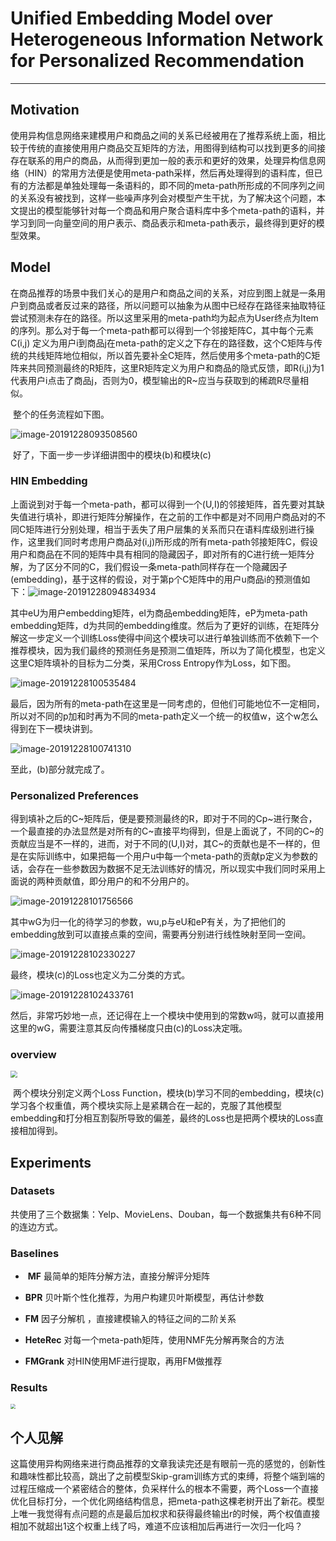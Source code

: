 # Unified Embedding Model over Heterogeneous Information Network for Personalized Recommendation

------

## Motivation

​	使用异构信息网络来建模用户和商品之间的关系已经被用在了推荐系统上面，相比较于传统的直接使用用户商品交互矩阵的方法，用图得到结构可以找到更多的间接存在联系的用户的商品，从而得到更加一般的表示和更好的效果，处理异构信息网络（HIN）的常用方法便是使用meta-path采样，然后再处理得到的语料库，但已有的方法都是单独处理每一条语料的，即不同的meta-path所形成的不同序列之间的关系没有被找到，这样一些噪声序列会对模型产生干扰，为了解决这个问题，本文提出的模型能够针对每一个商品和用户聚合语料库中多个meta-path的语料，并学习到同一向量空间的用户表示、商品表示和meta-path表示，最终得到更好的模型效果。

## Model

​	在商品推荐的场景中我们关心的是用户和商品之间的关系，对应到图上就是一条用户到商品或者反过来的路径，所以问题可以抽象为从图中已经存在路径来抽取特征尝试预测未存在的路径。所以这里采用的meta-path均为起点为User终点为Item的序列。那么对于每一个meta-path都可以得到一个邻接矩阵C，其中每个元素C(i,j) 定义为用户i到商品j在meta-path的定义之下存在的路径数，这个C矩阵与传统的共线矩阵地位相似，所以首先要补全C矩阵，然后使用多个meta-path的C矩阵来共同预测最终的R矩阵，这里R矩阵定义为用户和商品的隐式反馈，即R(i,j)为1代表用户i点击了商品j，否则为0，模型输出的R~应当与获取到的稀疏R尽量相似。

​	整个的任务流程如下图。

![image-20191228093508560](https://github.com/linzihan-backforward/PaperNotes/blob/master/IJCAI/%5BIJCAI2019%5D%20Unified%20Embedding%20Model%20over%20Heterogeneous%20Information%20Network%20for%20Personalized%20Recommendation/image-20191228093508560.png?raw=true)

​	好了，下面一步一步详细讲图中的模块(b)和模块(c)

### HIN Embedding

​	上面说到对于每一个meta-path，都可以得到一个(U,I)的邻接矩阵，首先要对其缺失值进行填补，即进行矩阵分解操作，在之前的工作中都是对不同用户商品对的不同C矩阵进行分别处理，相当于丢失了用户层集的关系而只在语料库级别进行操作，这里我们同时考虑用户商品对(i,j)所形成的所有meta-path邻接矩阵C，假设用户和商品在不同的矩阵中具有相同的隐藏因子，即对所有的C进行统一矩阵分解，为了区分不同的C，我们假设一条meta-path同样存在一个隐藏因子(embedding)，基于这样的假设，对于第p个C矩阵中的用户u商品i的预测值如下：![image-20191228094834934](https://github.com/linzihan-backforward/PaperNotes/blob/master/IJCAI/%5BIJCAI2019%5D%20Unified%20Embedding%20Model%20over%20Heterogeneous%20Information%20Network%20for%20Personalized%20Recommendation/image-20191228094834934.png?raw=true)

其中eU为用户embedding矩阵，eI为商品embedding矩阵，eP为meta-path embedding矩阵，d为共同的embedding维度。然后为了更好的训练，在矩阵分解这一步定义一个训练Loss使得中间这个模块可以进行单独训练而不依赖下一个推荐模块，因为我们最终的预测任务是预测二值矩阵，所以为了简化模型，也定义这里C矩阵填补的目标为二分类，采用Cross Entropy作为Loss，如下图。

![image-20191228100535484](https://github.com/linzihan-backforward/PaperNotes/blob/master/IJCAI/%5BIJCAI2019%5D%20Unified%20Embedding%20Model%20over%20Heterogeneous%20Information%20Network%20for%20Personalized%20Recommendation/image-20191228100535484.png?raw=true)

最后，因为所有的meta-path在这里是一同考虑的，但他们可能地位不一定相同，所以对不同的p加和时再为不同的meta-path定义一个统一的权值w，这个w怎么得到在下一模块讲到。

![image-20191228100741310](https://github.com/linzihan-backforward/PaperNotes/blob/master/IJCAI/%5BIJCAI2019%5D%20Unified%20Embedding%20Model%20over%20Heterogeneous%20Information%20Network%20for%20Personalized%20Recommendation/image-20191228100741310.png?raw=true)

至此，(b)部分就完成了。

### Personalized Preferences

​	得到填补之后的C~矩阵后，便是要预测最终的R，即对于不同的Cp~进行聚合，一个最直接的办法显然是对所有的C~直接平均得到，但是上面说了，不同的C~的贡献应当是不一样的，进而，对于不同的(U,I)对，其C~的贡献也是不一样的，但是在实际训练中，如果把每一个用户u中每一个meta-path的贡献p定义为参数的话，会存在一些参数因为数据不足无法训练好的情况，所以现实中我们同时采用上面说的两种贡献值，即分用户的和不分用户的。

![image-20191228101756566](https://github.com/linzihan-backforward/PaperNotes/blob/master/IJCAI/%5BIJCAI2019%5D%20Unified%20Embedding%20Model%20over%20Heterogeneous%20Information%20Network%20for%20Personalized%20Recommendation/image-20191228101756566.png?raw=true)

其中wG为归一化的待学习的参数，wu,p与eU和eP有关，为了把他们的embedding放到可以直接点乘的空间，需要再分别进行线性映射至同一空间。

![image-20191228102330227](https://github.com/linzihan-backforward/PaperNotes/blob/master/IJCAI/%5BIJCAI2019%5D%20Unified%20Embedding%20Model%20over%20Heterogeneous%20Information%20Network%20for%20Personalized%20Recommendation/image-20191228102330227.png?raw=true)

最终，模块(c)的Loss也定义为二分类的方式。

![image-20191228102433761](https://github.com/linzihan-backforward/PaperNotes/blob/master/IJCAI/%5BIJCAI2019%5D%20Unified%20Embedding%20Model%20over%20Heterogeneous%20Information%20Network%20for%20Personalized%20Recommendation/image-20191228102433761.png?raw=true)

然后，非常巧妙地一点，还记得在上一个模块中使用到的常数w吗，就可以直接用这里的wG，需要注意其反向传播梯度只由(c)的Loss决定哦。

### overview

<img src="https://github.com/linzihan-backforward/PaperNotes/blob/master/IJCAI/%5BIJCAI2019%5D%20Unified%20Embedding%20Model%20over%20Heterogeneous%20Information%20Network%20for%20Personalized%20Recommendation/image-20191228102719795.png?raw=true" style="zoom:67%;" />

​	两个模块分别定义两个Loss Function，模块(b)学习不同的embedding，模块(c)学习各个权重值，两个模块实际上是紧耦合在一起的，克服了其他模型embedding和打分相互割裂所导致的偏差，最终的Loss也是把两个模块的Loss直接相加得到。

## Experiments

### Datasets

​	共使用了三个数据集：Yelp、MovieLens、Douban，每一个数据集共有6种不同的连边方式。

### Baselines

- ​	**MF**  最简单的矩阵分解方法，直接分解评分矩阵

-  **BPR** 贝叶斯个性化推荐，为用户构建贝叶斯模型，再估计参数

-  **FM** 因子分解机 ，直接建模输入的特征之间的二阶关系

-  **HeteRec** 对每一个meta-path矩阵，使用NMF先分解再聚合的方法

- **FMGrank**  对HIN使用MF进行提取，再用FM做推荐   

### Results

<img src="https://github.com/linzihan-backforward/PaperNotes/blob/master/IJCAI/%5BIJCAI2019%5D%20Unified%20Embedding%20Model%20over%20Heterogeneous%20Information%20Network%20for%20Personalized%20Recommendation/image-20191228143931479.png?raw=true" style="zoom:50%;" />

## 个人见解

​	这篇使用异构网络来进行商品推荐的文章我读完还是有眼前一亮的感觉的，创新性和趣味性都比较高，跳出了之前模型Skip-gram训练方式的束缚，将整个端到端的过程压缩成一个紧密结合的整体，负采样什么的根本不需要，两个Loss一个直接优化目标打分，一个优化网络结构信息，把meta-path这棵老树开出了新花。模型上唯一我觉得有点问题的点是最后加权求和获得最终输出r的时候，两个权值直接相加不就超出1这个权重上线了吗，难道不应该相加后再进行一次归一化吗？